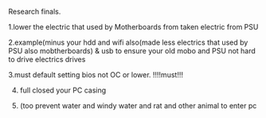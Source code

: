 Research finals.


1.lower the electric that used by Motherboards from taken electric from PSU


2.example(minus your hdd and wifi also(made less electrics that used by PSU also mobtherboards) & usb to ensure your old mobo and PSU not hard to drive electrics drives


3.must default setting bios not OC or lower. !!!!must!!!


4. full closed your PC casing

5. (too prevent water and windy water and rat and other animal to enter pc
